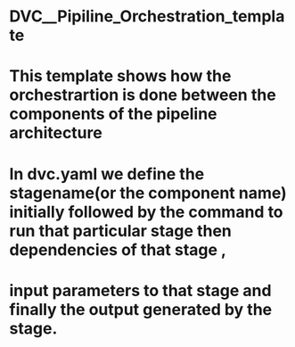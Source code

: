 # DVC__Pipiline_Orchestration_template


# This template shows how the orchestrartion is done between the components of the pipeline architecture
# In dvc.yaml we define the stagename(or the component name) initially followed by the command to run that particular stage then dependencies of that stage ,
# input parameters to that stage and finally the output generated by the stage.
